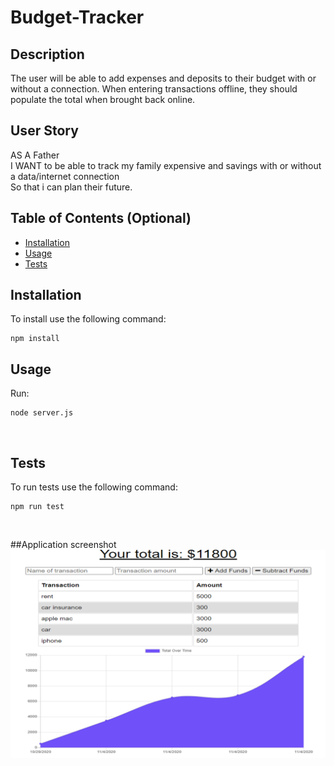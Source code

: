 # Budget-Tracker

## Description 

The user will be able to add expenses and deposits to their budget with or without a connection. When entering transactions offline, they should populate the total when brought back online.

## User Story
AS A Father<br>
I WANT to be able to track my family expensive  and savings with or without a data/internet connection<br>
So that i can plan their future.

## Table of Contents (Optional)

* [Installation](#installation)
* [Usage](#usage)
* [Tests](#tests)


## Installation


To install use the following command:<br>
<pre><code>npm install</pre></code>

## Usage 

Run: <pre><code>node server.js</pre></code><br>

## Tests

To run tests use the following command:

<pre><code>npm run test</pre></code><br>

##Application screenshot
<img src="./public/pictures\budget.jpg"/>
